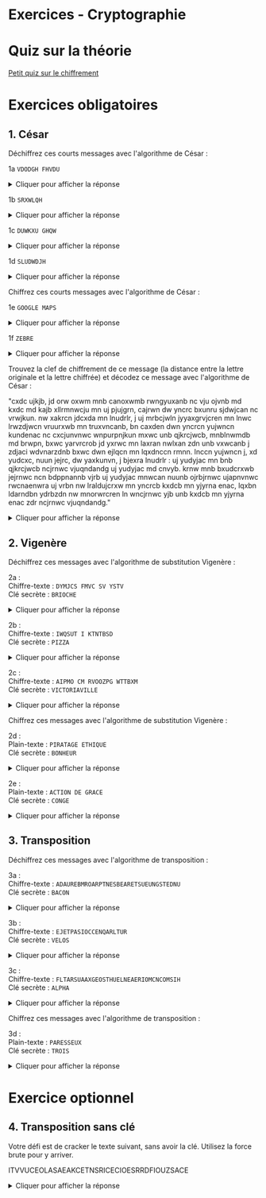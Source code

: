 # Exercices - Cryptographie

# Quiz sur la théorie   

[Petit quiz sur le chiffrement](https://forms.office.com/r/1ZSkcEBMNY)  

# Exercices obligatoires  

## 1. César

Déchiffrez ces courts messages avec l'algorithme de César :  

1a `VDODGH FHVDU` 

<details>
<summary>Cliquer pour afficher la réponse</summary>
SALADE CESAR
</details>

1b `SRXWLQH`
<details>
<summary>Cliquer pour afficher la réponse</summary>
POUTINE
</details>

1c `DUWKXU GHQW`
<details>
<summary>Cliquer pour afficher la réponse</summary>
ARTHUR DENT
</details>

1d `SLUDWDJH`
<details>
<summary>Cliquer pour afficher la réponse</summary>
ABCDEFGHIJKLMNOPQRSTUVWXYZ
DEFGHIJKLMNOPQRSTUVWXYZABC

PIRATAGE
</details>

Chiffrez ces courts messages avec l'algorithme de César :  

1e `GOOGLE MAPS` 
<details>
<summary>Cliquer pour afficher la réponse</summary>
JRRJOH PDS
</details> 

1f `ZEBRE`
<details>
<summary>Cliquer pour afficher la réponse</summary>
XHEUH
</details>

Trouvez la clef de chiffrement de ce message (la distance entre la lettre originale et la lettre chiffrée) et décodez ce message avec l'algorithme de César :

"cxdc ujkjb, jd orw oxwm mnb canoxwmb rwngyuxanb nc vju ojvnb md kxdc md kajb xllrmnwcju mn uj pjujgrn, cajrwn dw yncrc bxunru sjdwjcan nc vrwjkun.
nw xakrcn jdcxda mn lnudrlr, j uj mrbcjwln jyyaxgrvjcren mn lnwc lrwzdjwcn vruurxwb mn truxvncanb, bn caxden dwn yncrcn yujwncn kundenac nc cxcjunvnwc wnpurpnjkun mxwc unb qjkrcjwcb, mnblnwmdb md brwpn, bxwc yarvrcrob jd yxrwc mn laxran nwlxan zdn unb vxwcanb j zdjaci wdvnarzdnb bxwc dwn ejlqcn mn lqxdnccn rmnn.
lnccn yujwncn j, xd yudcxc, nuun jejrc, dw yaxkunvn, j bjexra lnudrlr : uj yudyjac mn bnb qjkrcjwcb ncjrnwc vjuqndandg uj yudyjac md cnvyb. krnw mnb bxudcrxwb jejrnwc ncn bdppnannb vjrb uj yudyjac mnwcan nuunb ojrbjrnwc ujapnvnwc rwcnaenwra uj vrbn nw lraldujcrxw mn yncrcb kxdcb mn yjyrna enac, lqxbn ldarndbn ydrbzdn nw mnorwrcren ln wncjrnwc yjb unb kxdcb mn yjyrna enac zdr ncjrnwc vjuqndandg."

<details>
<summary>Cliquer pour afficher la réponse</summary>
ROT 9. <br/><br/>

tout labas, au fin fond des trefonds inexplores et mal fames du bout du bras occidental de la galaxie, traine un petit soleil jaunatre et minable. en orbite autour de celuici, a la distance approximative de cent cinquante millions de kilometres, se trouve une petite planete bleuvert et totalement negligeable dont les habitants, descendus du singe, sont primitifs au point de croire encore que les montres a quartz numeriques sont une vachte de chouette idee. cette planete a, ou plutot, elle avait, un probleme, a savoir celuici : la plupart de ses habitants etaient malheureux la plupart du temps. bien des solutions avaient ete suggerees mais la plupart dentre elles faisaient largement intervenir la mise en circulation de petits bouts de papier vert, chose curieuse puisque en definitive ce netaient pas les bouts de papier vert qui etaient malheureux.  
</details>

## 2. Vigenère

Déchiffrez ces messages avec l'algorithme de substitution Vigenère :

2a :  
Chiffre-texte : `DYMJCS FMVC SV YSTV`  
Clé secrète : `BRIOCHE`  

<details>
<summary>Cliquer pour afficher la réponse</summary>
CHEVAL BLEU ET ROSE
</details>

2b :  
Chiffre-texte : `IWQSUT I KTNTBSD`  
Clé secrète : `PIZZA`  

<details>
<summary>Cliquer pour afficher la réponse</summary>
TORTUE A LUNETTE
</details>

2c :  
Chiffre-texte : `AIPMO CM RVOOZPG WTTBXM`  
Clé secrète : `VICTORIAVILLE`  

<details>
<summary>Cliquer pour afficher la réponse</summary>
FANTA LE RAGDOLL ORANGE
</details>

Chiffrez ces messages avec l'algorithme de substitution Vigenère :  

2d :  
Plain-texte : `PIRATAGE ETHIQUE`  
Clé secrète : `BONHEUR`
<details>
<summary>Cliquer pour afficher la réponse</summary>
QWEHXUXF SGOMKLF
</details>

2e :  
Plain-texte : `ACTION DE GRACE`  
Clé secrète : `CONGE`

<details>
<summary>Cliquer pour afficher la réponse</summary>
CQGOSP RR MVCQR
</details>


## 3. Transposition

Déchiffrez ces messages avec l'algorithme de transposition :

3a :  
Chiffre-texte : `ADAUREBMROARPTNESBEARETSUEUNGSTEDNU`  
Clé secrète : `BACON`  

<details>
<summary>Cliquer pour afficher la réponse</summary>
MANGERDESTOASTSAUBEURREDEPEANUTBRUN<br/>
MANGER DES TOASTS AU BEURRE DE PEANUT BRUN
</details>

3b :  
Chiffre-texte : `EJETPASIOCCENQARLTUR`  
Clé secrète : `VELOS`  

<details>
<summary>Cliquer pour afficher la réponse</summary>
LEPONTJACQUESCARTIER<br/>
LE PONT JACQUES CARTIER
</details>

3c :  
Chiffre-texte : `FLTARSUAAXGEOSTHUELNEAERIOMCNCOMSIH`  
Clé secrète : `ALPHA`  

<details>
<summary>Cliquer pour afficher la réponse</summary>
FANTALECHATROUXAIMEGROSLESMINOUCHES<br/>
FANTA LE CHAT ROUX AIME GROS LES MINOUCHES
</details>

Chiffrez ces messages avec l'algorithme de transposition :  

3d :  
Plain-texte : `PARESSEUX`  
Clé secrète : `TROIS`

<details>
<summary>Cliquer pour afficher la réponse</summary>
EXRUAESPS
</details>

# Exercice optionnel

## 4. Transposition sans clé

Votre défi est de cracker le texte suivant, sans avoir la clé. Utilisez la force brute pour y arriver.  

ITVVUCEOLASAEAKCETNSRICECIOESRRDFIOUZSACE

<details>
<summary>Cliquer pour afficher la réponse</summary>
FELICITATIONSVOUSAVEZREUSSIACRACKERCECODE<br/>
FFELICITATIONS VOUS AVEZR EUSSI A CRACKER CE CODE
</details>
